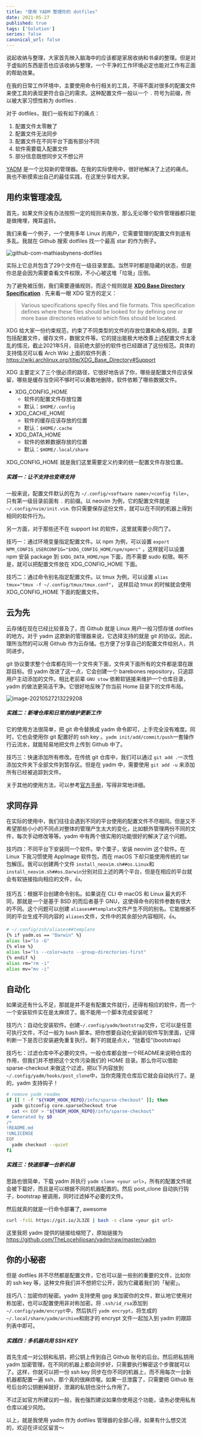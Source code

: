 ```yaml
---
title: "使用 YADM 整理你的 dotfiles"
date: 2021-05-27
published: true
tags: ['Solution']
series: false
canonical_url: false
---
```


说起收纳与整理，大家首先映入脑海中的应该都是家居收纳和书桌的整理。但是对于虚拟的东西是否也应该收纳与整理，一个干净的工作环境必定也能对工作有正面的帮助效果。

在我的日常工作环境中，主要使用命令行相关的工具，不得不面对很多的配置文件来使工具的表现更符合自己的需求。这种配置文件一般以一个 `.` 符号为前缀，所以被大家习惯性称为 dotfiles . 

对于 dotfiles，我们一般有如下的痛点：

1. 配置文件太零散了
2. 配置文件无法同步
3. 配置文件在不同平台下面有部分不同
4. 软件需要载入配置文件
5. 部分信息既想同步又不想公开

[YADM](https://yadm.io) 是一个比较新的管理器。在我的实际使用中，很好地解决了上述的痛点。我也不断摸索出自己的最佳实践，在这里分享给大家。

## 用约束管理凌乱

首先，如果文件没有办法按照一定的规则来存放，那么无论哪个软件管理器都只能是做掩埋，掩耳盗铃。

我们来看一个例子，一个使用多年 Linux 的用户，它需要管理的配置文件到底有多乱。我就在 Github 搜索 dotfiles 找一个最高 star 的作为例子。

![github-com-mathiasbynens-dotfiles](https://image.wsine.top/8afff2990d81d862953c9acc087c1574.jpg)

实际上它总共包含了29个文件在一级目录里面。当然平时都是隐藏的状态，但是你总是会因为需要查看文件权限，不小心被这堆「垃圾」压倒。

为了避免被压倒，我们需要遵循规则，而这个规则就是 **[XDG Base Directory Specification](https://specifications.freedesktop.org/basedir-spec/basedir-spec-latest.html)** . 先来看一眼 XDG 官方的定义：

> Various specifications specify files and file formats. This specification defines where these files should be looked for by defining one or more base directories relative to which files should be located.

XDG 给大家一份约束规范，约束了不同类型的文件的存放位置和命名规则，主要包括配置文件，缓存文件，数据文件等。它的提出能极大地改善上述配置文件太凌乱的情况，截止2021年5月，目前绝大部分的软件也已经跟进了这份规范。具体的支持情况可以看 Arch Wiki 上面的软件列表：https://wiki.archlinux.org/title/XDG_Base_Directory#Support 

XDG 主要定义了三个很必须的路径，它很好地告诉了你，哪些是配置文件应该保留，哪些是缓存当空间不够时可以勇敢地删除，软件依赖了哪些数据文件。

- XDG_CONFIG_HOME
  - 软件的配置文件存放位置
  - 默认：`$HOME/.config`
- XDG_CACHE_HOME
  - 软件的缓存应该存放的位置
  - 默认：`$HOME/.cache`
- XDG_DATA_HOME
  - 软件的依赖数据存放的位置
  - 默认：`$HOME/.local/share`

XDG_CONFIG_HOME 就是我们这里需要定义约束的统一配置文件存放位置。

##### 实践一：让不支持也变得支持

一般来说，配置文件默认的在为 `~/.config/<software name>/<config file>`，只有第一级目录前面有 `.` 的前缀。以 neovim 为例，它的配置文件就是 `~/.config/nvim/init.vim`. 你只需要保存这份文件，就可以在不同的机器上得到相同的软件行为。

另一方面，对于那些还不在 support list 的软件，这里就需要小窍门了。

技巧一：通过环境变量指定配置文件。以 npm 为例，可以设置 `export NPM_CONFIG_USERCONFIG="$XDG_CONFIG_HOME/npm/npmrc"` ，这样就可以设置 npm 安装 package 到 `$XDG_DATA_HOME/npm` 下面，而不需要 sudo 权限。啊不是，就可以把配置文件放在 XDG_CONFIG_HOME 下面。

技巧二：通过命令别名指定配置文件。以 tmux 为例，可以设置 `alias tmux="tmux -f ~/.config/tmux/tmux.conf"`， 这样启动 tmux 的时候就会使用XDG_CONFIG_HOME 下面的配置文件。

## 云为先

云存储在现在已经比较普及了，而 Github 就是 Linux 用户一般习惯存储 dotfiles 的地方。对于 yadm 这款新的管理器来说，它选择支持的就是 git 的协议。因此，理所当然的可以用 Github 作为云存储。也方便了分享自己的配置文件给别人，共同进步。

git 协议要求整个仓库都在同一个文件夹下面，文件夹下面所有的文件都是潜在跟踪目标。但 yadm 改进了这一点，它会创建一个 barebones repository，只追踪用户主动添加的文件。相比老前辈 `GNU stow` 依赖软链接来维护一个仓库目录，yadm 的做法更简洁干净。它很好地反映了你当前 Home 目录下的文件布局。

![image-20210527213229208](https://image.wsine.top/cc32942feae46ac9e7cd4cb699677607.png)

##### 实践二：新增仓库和日常的维护更新工作

它的使用方法很简单，把 git 命令替换成 yadm 命令即可，上手完全没有难度。同时，它也会使用你 git 配置好的 ssh key 。`yadm init/add/commit/push`一套操作行云流水，就能轻易地把文件上传到 Github 中了。

技巧三：快速添加所有修改。在传统 git 仓库中，我们可以通过 `git add .`一次性添加文件夹下全部文件到暂存区。但是在 yadm 中，需要使用 `git add -u` 来添加所有已经被追踪到文件。

关于其他的使用方法，可以参考[官方手册](https://yadm.io/docs/install)，写得非常地详细。

## 求同存异

在实际的使用中，我们往往会遇到不同的平台使用的配置文件不尽相同。但是又不希望那些小小的不同点对整体的管理产生太大的变化，比如额外管理两份不同的文件，每次手动修改等等。yadm 中有两个很实用的功能很好的解决了这个问题。

技巧四：不同平台下安装同一个软件。举个栗子，安装 neovim 这个软件。在 Linux 下我习惯使用 AppImage 软件包，而在 macOS 下却只能使用传统的 tar 包解压。我可以创建两个文件 `install_neovim.sh##os.Linux`和`install_neovim.sh##os.Darwin`分别对应上述的两个平台，但是在相应的平台就会有软链接指向相应的文件，👍。

技巧五：根据平台创建命令别名。如果说在 CLI 中 macOS 和 Linux 最大的不同，那就是一个是基于 BSD 的而后者基于 GNU，这使得命令的软件参数有很大的不同。这个问题可以创建 `aliases##template`文件产生不同的别名。它能根据不同的平台生成不同内容的 `aliases`文件，文件中的其余部分内容相同，👍。

```bash
# ~/.config/zsh/aliases##template
{% if yadm.os == "Darwin" %}
alias ls="ls -G"
{% else %}
alias ls="ls --color=auto --group-directories-first"
{% endif %}
alias rm="rm -i"
alias mv="mv -i"
```

## 自动化

如果说还有什么不足，那就是并不是有配置文件就行，还得有相应的软件，而一个一个安装软件实在是太麻烦了。能不能用一个脚本完成安装呢？

技巧六：自动化安装软件。创建`~/.config/yadm/bootstrap`文件，它可以是任意可执行文件，不过一般为 bash 脚本。把你想要自动化安装的软件写到里面，记得判断一下是否已安装避免重复执行。剩下的就是点火，“挞着佢”(bootstrap)

技巧七：过滤仓库中不必要的文件。一般仓库都会放一个README来说明仓库的作用，但我们并不想把这个文件污染我们的 HOME 目录。那么你可以借助 sparse-checkout 来做这个过滤，把以下内容放到 `~/.config/yadm/hooks/post_clone`中，当你克隆完仓库后它就会自动执行了。是的，yadm 支持钩子！

```bash
# remove yadm readme
if [[ ! -f "${YADM_HOOK_REPO}/info/sparse-checkout" ]]; then
  yadm gitconfig core.sparseCheckout true
  cat << EOF > "${YADM_HOOK_REPO}/info/sparse-checkout"
# Generated by $0
/*
!README.md
!UNLICENSE
EOF
  yadm checkout --quiet
fi
```

##### 实践三：快速部署一台新机器

思路也很简单，下载 yadm 并执行 `yadm clone <your url>`，所有的配置文件就会被下载好，而且是可以根据不同的机器配置的。然后 post_clone 自动执行钩子，bootstrap 被调用，同时过滤掉不必要的文件。

然后就真的就是一行命令部署了, awesome

```bash
curl -fsSL https://git.io/JL3ZE | bash -s clone <your git url>
```

这里我把 yadm 提供的链接给缩短了，原始链接为 https://github.com/TheLocehiliosan/yadm/raw/master/yadm

## 你的小秘密

但是 dotfiles 并不尽然都是配置文件，它也可以是一些别的重要的文件，比如你的 ssh key 等，这种文件我们并不想把它公开，因为它藏着我们的「秘密」。

技巧八：加密你的秘密。yadm 支持使用 gpg 来加密你的文件，默认地它使用对称加密，也可以配置使用非对称加密。将 `.ssh/id_rsa`添加到`~/.config/yadm/encrypt`中，然后执行 `yadm encrypt`，将生成的 `~/.local/share/yadm/archive`和刚才的 encrypt 文件一起加入到 yadm 的跟踪列表中即可。

##### 实践四：多机器共用 SSH KEY

首先生成一对公钥和私钥，把公钥上传到自己 Github 账号的后台。然后把私钥用 yadm 加密管理，在不同的机器上都会同步好，只需要执行解密这个步骤就可以了。这样，你就可以把一份 ssh key 同步在你不同的机器上，而不用每次一台新机器都配置一遍 ssh，那个真的很麻烦喔。如果一旦泄露了，只需要把 Github 账号后台的公钥删掉就好，泄漏的私钥也没什么作用了。

不过正如官方所建议的一般，我也强烈建议如果你使用这个功能，请务必使用私有仓库以减少风险。



以上，就是我使用 yadm 作为 dotfiles 管理器的全部心得，如果有什么想交流的，欢迎在评论区留言～
